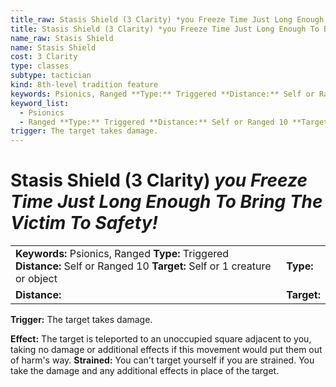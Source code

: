 ```yaml
---
title_raw: Stasis Shield (3 Clarity) *you Freeze Time Just Long Enough To Bring The Victim To Safety!*
title: Stasis Shield (3 Clarity) *you Freeze Time Just Long Enough To Bring The Victim To Safety!*
name_raw: Stasis Shield
name: Stasis Shield
cost: 3 Clarity
type: classes
subtype: tactician
kind: 8th-level tradition feature
keywords: Psionics, Ranged **Type:** Triggered **Distance:** Self or Ranged 10 **Target:** Self or 1 creature or object
keyword_list:
  - Psionics
  - Ranged **Type:** Triggered **Distance:** Self or Ranged 10 **Target:** Self or 1 creature or object
trigger: The target takes damage.
---
```


# Stasis Shield (3 Clarity) *you Freeze Time Just Long Enough To Bring The Victim To Safety!*

|                                                                                                                             |             |
| :-------------------------------------------------------------------------------------------------------------------------- | :---------- |
| **Keywords:** Psionics, Ranged **Type:** Triggered **Distance:** Self or Ranged 10 **Target:** Self or 1 creature or object | **Type:**   |
| **Distance:**                                                                                                               | **Target:** |

**Trigger:** The target takes damage.

**Effect:** The target is teleported to an unoccupied square adjacent to you, taking no damage or additional effects if this movement would put them out of harm's way. **Strained:** You can't target yourself if you are strained. You take the damage and any additional effects in place of the target.
